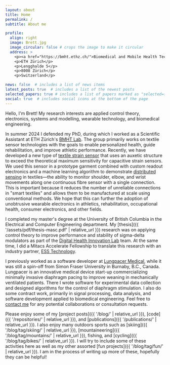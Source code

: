 ```yaml
---
layout: about
title: Home
permalink: /
subtitle: About me

profile:
  align: right
  image: Brett.jpg
  image_circular: false # crops the image to make it circular
  address: >
    <p><a href="https://bmht.ethz.ch/">Biomedical and Mobile Health Technology Lab</a></p>
    <p>ETH Zürich</p>
    <p>Lengghalde 5</p>
    <p>8008 Zürich</p>
    <p>Switzerland</p>

news: false  # includes a list of news items
latest_posts: true  # includes a list of the newest posts
selected_papers: true # includes a list of papers marked as "selected={true}"
social: true  # includes social icons at the bottom of the page
---
```


Hello, I'm Brett! My research interests are applied control theory, electronics, systems and modelling, wearable technology, and biomedical engineering.

In summer 2024 I defended my PhD, during which I worked as a Scientific Assistant at ETH Zürich's [BMHT Lab](https://bmht.ethz.ch/). The group primarily works on textile sensor technologies with the goals to enable personalized health, guide rehabilitation, and improve athletic performance. Recently, we have developed a new type of [textile strain sensor](https://onlinelibrary.wiley.com/doi/pdfdirect/10.1002/adma.202209321?download=true) that uses an auxetic structure to exceed the theoretical maximum sensitivity for capacitive strain sensors. We used this sensor in a prototype garment combined with custom readout electronics and a machine learning algorithm to demonstrate [distributed sensing](https://www.science.org/doi/10.1126/sciadv.adj9708) in textiles—the ability to monitor shoulder, elbow, and wrist movements along one continuous fibre sensor with a single connection. This is important because it reduces the number of unreliable connections in "smart textiles" and allows them to be manufactured at scale using conventional methods. We hope that this can further the adoption of unobtrusive wearable electronics in athletics, rehabilitation, occupational health, consumer electronics, and other fields.

I completed my master's degree at the University of British Columbia in the Electrical and Computer Engineering department. My [thesis]({{ '/assets/pdf/thesis-masc.pdf' | relative_url }}) research was on applying control theory to improve performance and stability of sigma-delta modulators as part of the [Digital Health Innovation Lab](https://bcchr.ca/dhil) team. At the same time, I did a Mitacs Accelerate Fellowship to translate this research with an industry partner, [ESS Technology](https://www.esstech.com/).

I previously worked as a software developer at [Lungpacer Medical](https://lungpacer.com/), while it was still a spin-off from Simon Fraser University in Burnaby, B.C., Canada. Lungpacer is an innovative medical device start-up commercializing minimally invasive diaphragm pacing to improve weaning in mechanically ventilated patients. There I wrote software for experimental data collection and designed algorithms for the control of diaphragm stimulation. I also do some contract work, primarily in signal processing, data analysis, and software development applied to biomedical engineering. Feel free to [contact me](mailto:brett.hannigan@hest.ethz.ch) for any potential collaborations or consultation requests.

Please enjoy some of my [project posts]({{ '/blog/' | relative_url }}), [code]({{ '/repositories/' | relative_url }}), and [publications]({{ '/publications/' | relative_url }}). I also enjoy many outdoors sports such as [skiing]({{ '/blog/tag/skiing/' | relative_url }}), [mountaineering]({{ '/blog/tag/mountains/' | relative_url }}), fishing, and [cycling]({{ '/blog/tag/bikes/' | relative_url }}). I will try to include some of these activities here as well as my other assorted [fun projects]({{ '/blog/tag/fun/' | relative_url }}). I am in the process of writing up more of these, hopefully they can be helpful!